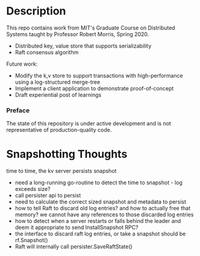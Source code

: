 # Description

This repo contains work from MIT's Graduate Course on Distributed Systems taught by Professor Robert Morris, Spring 2020.

- Distributed key, value store that supports serializability
- Raft consensus algorithm

Future work:

- Modify the k,v store to support transactions with high-performance using a log-structured merge-tree
- Implement a client application to demonstrate proof-of-concept
- Draft experiential post of learnings

### Preface
The state of this repository is under active development and is not representative of production-quality code.

# Snapshotting Thoughts

time to time, the kv server persists snapshot

- need a long-running go-routine to detect the time to snapshot - log exceeds size?
- call persister api to persist
- need to calculate the correct sized snapshot and metadata to persist
- how to tell Raft to discard old log entries? and how to actually free that memory? we cannot have any references to those discarded log entries
- how to detect when a server restarts or falls behind the leader and deem it appropriate to send InstallSnapshot RPC?
- the interface to discard raft log entries, or take a snapshot should be rf.Snapshot()
- Raft will internally call persister.SaveRaftState()
